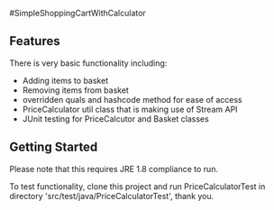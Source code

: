 #SimpleShoppingCartWithCalculator


## Features
There is very basic functionality including:
* Adding items to basket
* Removing items from basket
* overridden quals and hashcode method for ease of access
* PriceCalculator util class that is making use of Stream API
* JUnit testing for PriceCalcutor and Basket classes

## Getting Started
Please note that this requires JRE 1.8 compliance to run.

To test functionality, clone this project and run PriceCalculatorTest in directory 'src/test/java/PriceCalculatorTest', thank you.

